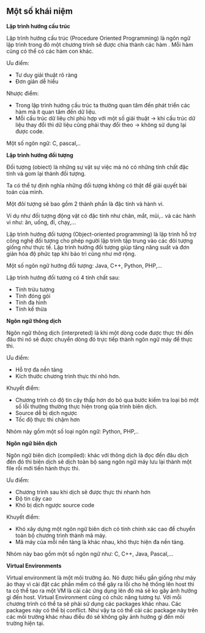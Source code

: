 ## Một số khái niệm

**Lập trình hướng cấu trúc**

Lập trình hướng cấu trúc (Procedure Oriented Programming) là ngôn ngữ lập trình trong đó một chương trình sẽ được chia thành các hàm . Mỗi hàm cũng có thể có các hàm con khác. 

Ưu điểm:

 * Tư duy giải thuật rõ ràng
 * Đơn giản dễ hiểu

Nhược điểm:
 
 * Trong lập trình hướng cấu trúc ta thường quan tâm đến phát triển các hàm mà ít quan tâm đến dữ liệu.
 * Mỗi cấu trúc dữ liêụ chỉ phù hợp với một số giải thuật -> khi cấu trúc dữ liệu thay đổi thì dữ liệu cũng phải thay đổi theo -> không sử dụng lại được code.

Một số ngôn ngữ: C, pascal,..

**Lập trình hướng đối tượng**

Đối tượng (obiect) là những sự vật sự việc mà nó có những tính chất đặc tính và gom lại thành đối tượng.

Ta có thể tự định nghĩa những đối tượng không có thật để giải quyết bài toán của mình.

Một đôí tượng sẽ bao gồm 2 thành phần là đặc tính và hành vi.

Ví dụ như đối tượng động vật có đặc tính như chân, mắt, mũi,.. và các hành vi như: ăn, uống, đi, chạy,...

Lập trình hướng đối tượng (Object-oriented programming) là lập trình hỗ trợ công nghệ đối tượng cho phép người lập trình tập trung vào các đôí tượng giống như thực tế. Lập trình hướng đối tượng giúp tăng năng suất và đơn giản hóa độ phức tạp khi bảo trì cũng như mở rộng.

Một số ngôn ngữ hướng đối tượng: Java, C++, Python, PHP,...

Lập trình hướng đối tương có 4 tính chất sau:

 * Tính trừu tượng
 * Tính đóng gói
 * Tính đa hình
 * Tính kế thừa

**Ngôn ngữ thông dịch**

Ngôn ngữ thông dịch (interpreted) là khi một dòng code được thực thi đến đâu thì nó sẽ được chuyển dòng đó trực tiếp thành ngôn ngữ máy để thực thi.

Ưu điểm:

 * Hỗ trợ đa nền tảng
 * Kích thước chương trình thực thi nhỏ hơn.

Khuyết điểm:

 * Chương trình có độ tin cậy thấp hơn do bỏ qua bước kiểm tra loại bỏ một số lỗi thường thường thực hiện trong qúa trình biên dịch.
 * Source dễ bị dịch ngược
 * Tốc độ thực thi chậm hơn

Nhóm này gồm một số loại ngôn ngữ: Python, PHP,..

**Ngôn ngữ biên dịch**

Ngôn ngữ biên dịch (compiled): khác với thông dịch là đọc đến đâu dịch đến đó thì biên dịch sẽ dịch toàn bộ sang ngôn ngữ máy lưu lại thành một file rồi mới tiến hành thực thi.

Ưu điểm: 
 
 * Chương trình sau khi dịch sẽ được thực thi nhanh hơn
 * Độ tin cậy cao 
 * Khó bị dịch ngược source code

Khuyết điểm:

 * Khó xây dựng một ngôn ngữ biên dịch có tính chính xác cao để chuyển toàn bộ chương trình thành mã máy.
 * Mã máy của mỗi nền tảng là khác nhau, khó thực hiện đa nền tảng.

Nhóm này bao gồm một số ngôn ngữ như: C, C++, Java, Pascal,...

**Virtual Environments**

Virtual environment là một môi trường ảo. Nó được hiểu gần giống như máy ảo thay vì cài đặt các phần mềm có thể gây ra lỗi cho hệ thống lên host thì ta có thể tạo ra một VM là cài các ứng dụng lên đó mà sẽ ko gây ảnh hưởng gì đến host. Virtual Environment cũng có chức năng tương tự. Với mỗi chương trình có thể ta sẽ phải sử dụng các packages khác nhau. Các packages này có thể bị conflict. Như vậy ta có thể cài các package này trên các môi trường khác nhau điều đó sẽ không gây ảnh hưởng gì đến môi trường hiện tại.